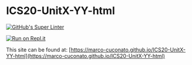 # ICS20-UnitX-YY-html

[![GitHub's Super Linter](https://github.com/marco-cuconato/ICS20-UnitX-YY-html/workflows/GitHub's%20Super%20Linter/badge.svg)](https://github.com/marco-cuconato/ICS20-UnitX-YY-html/actions)


[![Run on Repl.it](https://repl.it/badge/github/marco-cuconato/ICS20-UnitX-YY-html)](https://repl.it/github/marco-cuconato/ICS20-UnitX-YY-html)

This site can be found at: [https://marco-cuconato.github.io/ICS20-UnitX-YY-html](https://marco-cuconato.github.io/ICS20-UnitX-YY-html)
